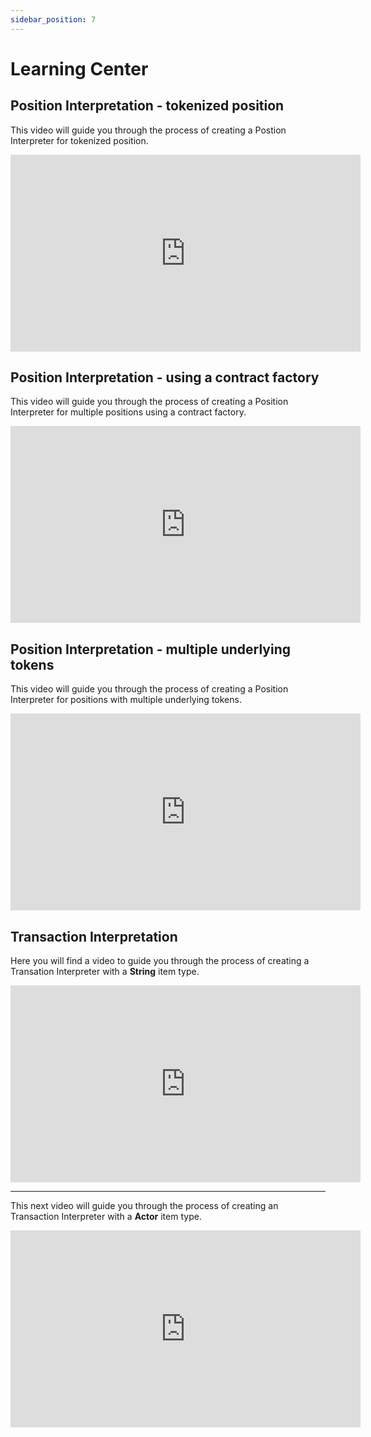 ```yaml
---
sidebar_position: 7
---
```


# Learning Center

## Position Interpretation - tokenized position

This video will guide you through the process of creating a Postion Interpreter for tokenized position.

<iframe
  width="560"
  height="315"
  src="https://www.youtube.com/embed/8c_tn36bYG8?si=oC1R207ezlvOb8Pv"
  title="Position Interpreation - tokenized positions"
  frameborder="0"
  allow="accelerometer; autoplay; clipboard-write; encrypted-media; gyroscope; picture-in-picture; web-share"
  referrerpolicy="strict-origin-when-cross-origin"
  allowfullscreen
></iframe>

## Position Interpretation - using a contract factory

This video will guide you through the process of creating a Position Interpreter for multiple positions using a contract factory.

<iframe
  width="560"
  height="315"
  src="https://www.youtube.com/embed/rzsEc6Q0xbo?si=zgv5IyeF6QID7znq"
  title="Position Interpretation - using a contract factory"
  frameborder="0"
  allow="accelerometer; autoplay; clipboard-write; encrypted-media; gyroscope; picture-in-picture; web-share"
  referrerpolicy="strict-origin-when-cross-origin"
  allowfullscreen
></iframe>

## Position Interpretation - multiple underlying tokens

This video will guide you through the process of creating a Position Interpreter for positions with multiple underlying tokens.

<iframe
  width="560"
  height="315"
  src="https://www.youtube.com/embed/BOebWxqgK1A?si=-WiK0PnSDK5FEnmM"
  title="Position Interpretation - multiple underlying tokens"
  frameborder="0"
  allow="accelerometer; autoplay; clipboard-write; encrypted-media; gyroscope; picture-in-picture; web-share" referrerpolicy="strict-origin-when-cross-origin"
  allowfullscreen
></iframe>

## Transaction Interpretation

Here you will find a video to guide you through the process of creating a Transation Interpreter with a **String** item type.

<iframe
  width="560"
  height="315"
  src="https://www.youtube.com/embed/gZGSxaShxgA"
  title="Submit an TI with String item type"
  frameborder="0"
  allow="accelerometer; autoplay; clipboard-write; encrypted-media; gyroscope; picture-in-picture; web-share"
  referrerpolicy="strict-origin-when-cross-origin"
  allowfullscreen
></iframe>

---
This next video will guide you through the process of creating an Transaction Interpreter with a **Actor** item type.

<iframe
  width="560"
  height="315"
  src="https://www.youtube.com/embed/PkRWBTRcOb0"
  title="Submitting an TI with an Actor item type"
  frameborder="0"
  allow="accelerometer; autoplay; clipboard-write; encrypted-media; gyroscope; picture-in-picture; web-share"
  referrerpolicy="strict-origin-when-cross-origin"
  allowfullscreen
></iframe>
